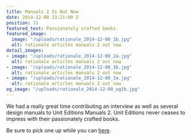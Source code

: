 ```yaml
---
title: Manuals 2 Is Out Now
date: 2014-12-08 23:21:00 Z
position: 11
featured_text: Passionately crafted books.
featured_image:
  image: "/uploads/rationale_2014-12-08_1b.jpg"
  alt: rationale articles manuals 2 out now
detail_images:
- image: "/uploads/rationale_2014-12-08_2a.jpg"
  alt: rationale articles manuals 2 out now
- image: "/uploads/rationale_2014-12-08_1b.jpg"
  alt: rationale articles manuals 2 out now
- image: "/uploads/rationale_2014-12-08_3a.jpg"
  alt: rationale articles manuals 2 out now
og_image: "/uploads/rationale_2014-12-08_og1b.jpg"
---
```


We had a really great time contributing an interview as well as several design manuals to Unit Editions Manuals 2. Unit Editions never ceases to impress with their passionately crafted books. <br>
 
Be sure to pick one up while you can [here](https://www.uniteditions.com/).
